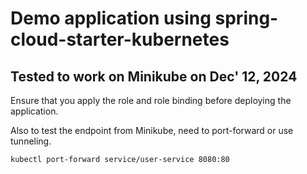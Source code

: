 # Demo application using spring-cloud-starter-kubernetes

## Tested to work on Minikube on Dec' 12, 2024

Ensure that you apply the role and role binding before deploying the application.

Also to test the endpoint from Minikube, need to port-forward or use tunneling.

`kubectl port-forward service/user-service 8080:80`
